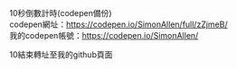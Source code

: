 10秒倒數計時(codepen備份)</br>
codepen網址：https://codepen.io/SimonAllen/full/zZjmeB/</br>
我的codepen帳號：https://codepen.io/SimonAllen/</br>

10結束轉址至我的github頁面
